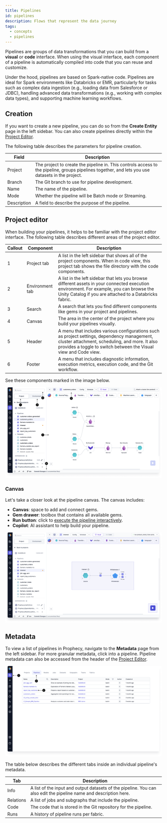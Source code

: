 ```yaml
---
title: Pipelines
id: pipelines
description: Flows that represent the data journey
tags:
  - concepts
  - pipelines
---
```


Pipelines are groups of data transformations that you can build from a **visual** or **code** interface. When using the visual interface, each component of a pipeline is automatically compiled into code that you can reuse and customize.

Under the hood, pipelines are based on Spark-native code. Pipelines are ideal for Spark environments like Databricks or EMR, particularly for tasks such as complex data ingestion (e.g., loading data from Salesforce or JDBC), handling advanced data transformations (e.g., working with complex data types), and supporting machine learning workflows.

## Creation

If you want to create a new pipeline, you can do so from the **Create Entity** page in the left sidebar. You can also create pipelines directly within the [Project Editor](/getting-started/concepts/project/#project-editor).

The following table describes the parameters for pipeline creation.

| Field       | Description                                                                                                                                       |
| ----------- | ------------------------------------------------------------------------------------------------------------------------------------------------- |
| Project     | The project to create the pipeline in. This controls access to the pipeline, groups pipelines together, and lets you use datasets in the project. |
| Branch      | The Git branch to use for pipeline development.                                                                                                   |
| Name        | The name of the pipeline.                                                                                                                         |
| Mode        | Whether the pipeline will be Batch mode or Streaming.                                                                                             |
| Description | A field to describe the purpose of the pipeline.                                                                                                  |

## Project editor

When building your pipelines, it helps to be familiar with the project editor interface. The following table describes different areas of the project editor.

| Callout | Component       | Description                                                                                                                                                                                                       |
| ------- | --------------- | ----------------------------------------------------------------------------------------------------------------------------------------------------------------------------------------------------------------- |
| 1       | Project tab     | A list in the left sidebar that shows all of the project components. When in code view, this project tab shows the file directory with the code components.                                                       |
| 2       | Environment tab | A list in the left sidebar that lets you browse different assets in your connected execution environment. For example, you can browse the Unity Catalog if you are attached to a Databricks fabric.               |
| 3       | Search          | A search that lets you find different components like gems in your project and pipelines.                                                                                                                         |
| 4       | Canvas          | The area in the center of the project where you build your pipelines visually.                                                                                                                                    |
| 5       | Header          | A menu that includes various configurations such as project settings, dependency management, cluster attachment, scheduling, and more. It also provides a toggle to switch between the Visual view and Code view. |
| 6       | Footer          | A menu that includes diagnostic information, execution metrics, execution code, and the Git workflow.                                                                                                             |

See these components marked in the image below.

![Project Editor](img/project-editor.png)

### Canvas

Let's take a closer look at the pipeline canvas. The canvas includes:

- **Canvas**: space to add and connect gems.
- **Gem drawer**: toolbox that contains all available gems.
- **Run button**: click to [execute the pipeline interactively](docs/Spark/execution/interactive-execution.md).
- **Copilot**: AI assistant to help build your pipeline.

![Pipeline canvas](img/pipeline-canvas.png)

## Metadata

To view a list of pipelines in Prophecy, navigate to the **Metadata** page from the left sidebar. For more granular metadata, click into a pipeline. Pipeline metadata can also be accessed from the header of the [Project Editor](/getting-started/concepts/project/#project-editor).

![Pipeline metadata](img/pipeline-metadata.png)

The table below describes the different tabs inside an individual pipeline's metadata.

| Tab       | Description                                                                                                        |
| --------- | ------------------------------------------------------------------------------------------------------------------ |
| Info      | A list of the input and output datasets of the pipeline. You can also edit the pipeline name and description here. |
| Relations | A list of jobs and subgraphs that include the pipeline.                                                            |
| Code      | The code that is stored in the Git repository for the pipeline.                                                    |
| Runs      | A history of pipeline runs per fabric.                                                                             |
